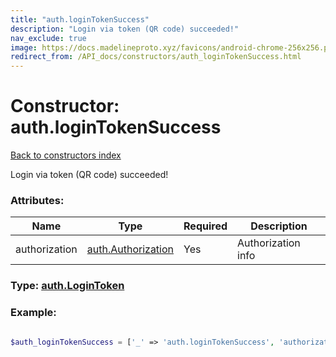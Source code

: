 ```yaml
---
title: "auth.loginTokenSuccess"
description: "Login via token (QR code) succeeded!"
nav_exclude: true
image: https://docs.madelineproto.xyz/favicons/android-chrome-256x256.png
redirect_from: /API_docs/constructors/auth_loginTokenSuccess.html
---
```

# Constructor: auth.loginTokenSuccess  
[Back to constructors index](/API_docs/constructors/index.html)



Login via token (QR code) succeeded!

### Attributes:

| Name     |    Type       | Required | Description |
|----------|---------------|----------|-------------|
|authorization|[auth.Authorization](/API_docs/constructors/auth.Authorization.html) | Yes|Authorization info|



### Type: [auth.LoginToken](/API_docs/types/auth.LoginToken.html)


### Example:

```php

$auth_loginTokenSuccess = ['_' => 'auth.loginTokenSuccess', 'authorization' => auth.Authorization];
```  
